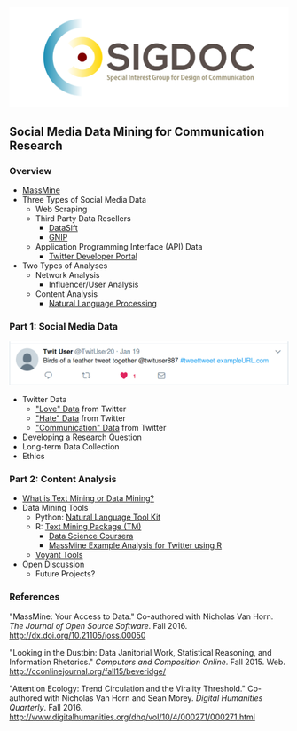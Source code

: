 ![](sigdoc-header.svg)

## Social Media Data Mining for Communication Research

### Overview
- [MassMine](http://massmine.org)
- Three Types of Social Media Data
  - Web Scraping
  - Third Party Data Resellers
    - [DataSift](http://datasift.com/)
    - [GNIP](https://gnip.com/)
  - Application Programming Interface (API) Data
    - [Twitter Developer Portal](https://dev.twitter.com/)
- Two Types of Analyses
  - Network Analysis
    - Influencer/User Analysis
  - Content Analysis
    - [Natural Language Processing](https://en.wikipedia.org/wiki/Natural_language_processing)

### Part 1: Social Media Data

![](tweet-example.png)  

- Twitter Data
  - ["Love" Data](love.csv) from Twitter
  - ["Hate" Data](hate.csv) from Twitter
  - ["Communication" Data](comm.csv) from Twitter
- Developing a Research Question
- Long-term Data Collection
- Ethics

### Part 2: Content Analysis
- [What is Text Mining or Data Mining?](https://prezi.com/nhvp9bahh37w/text-mining/)
- Data Mining Tools
  - Python: [Natural Language Tool Kit](http://www.nltk.org/)
  - R: [Text Mining Package (TM)](https://cran.r-project.org/web/packages/tm/vignettes/tm.pdf)
    - [Data Science Coursera](https://www.coursera.org/specializations/jhu-data-science)
    - [MassMine Example Analysis for Twitter using R](http://www.massmine.org/docs/twitter-analysis.html)
  - [Voyant Tools](http://voyant-tools.org/)
- Open Discussion
  - Future Projects?

### References
"MassMine: Your Access to Data." Co-authored with Nicholas Van Horn. *The Journal of Open Source
Software*. Fall 2016. <http://dx.doi.org/10.21105/joss.00050>

"Looking in the Dustbin: Data Janitorial Work, Statistical Reasoning, and Information Rhetorics." *Computers and Composition Online*. Fall 2015. Web. <http://cconlinejournal.org/fall15/beveridge/>

"Attention Ecology: Trend Circulation and the Virality Threshold." Co-authored with Nicholas Van Horn and Sean Morey. *Digital Humanities Quarterly*. Fall 2016. <http://www.digitalhumanities.org/dhq/vol/10/4/000271/000271.html>

